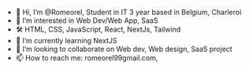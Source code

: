 - 👋 Hi, I’m @Romeorel, Student in IT 3 year based in Belgium, Charleroi
- 👀 I’m interested in Web Dev/Web App, SaaS
- 🛠️ HTML, CSS, JavaScript, React, NextJs, Tailwind
- 🌱 I’m currently learning NextJS
- 💞️ I’m looking to collaborate on Web dev, Web design, SaaS project
- 📫 How to reach me:
   romeorel99gmail.com, 
<!---
Romeorel/Romeorel is a ✨ special ✨ repository because its `README.md` (this file) appears on your GitHub profile.
You can click the Preview link to take a look at your changes.
--->
